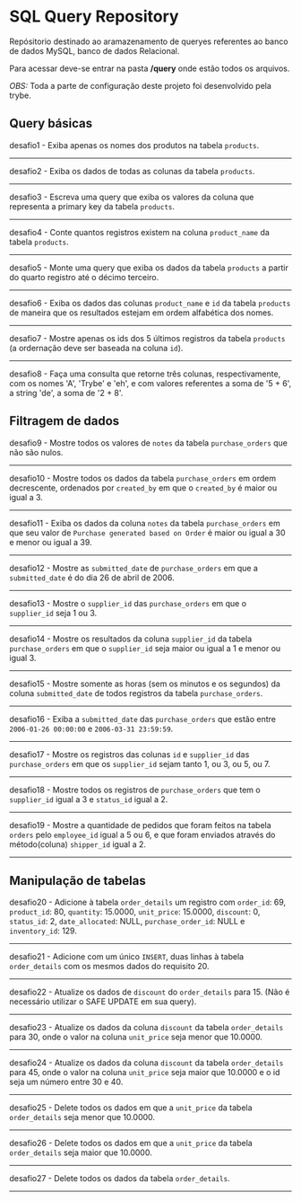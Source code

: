 # SQL Query Repository

Repósitorio destinado ao aramazenamento de queryes referentes ao banco de dados MySQL, banco de dados Relacional.

Para acessar deve-se entrar na pasta **/query** onde estão todos os arquivos.


*OBS:* Toda a parte de configuração deste projeto foi desenvolvido pela trybe.

## Query básicas

desafio1 - Exiba apenas os nomes dos produtos na tabela `products`.

---

desafio2 - Exiba os dados de todas as colunas da tabela `products`.

---

desafio3 - Escreva uma query que exiba os valores da coluna que representa a primary key da tabela `products`.

---

desafio4 - Conte quantos registros existem na coluna `product_name` da tabela `products`.

---

desafio5 - Monte uma query que exiba os dados da tabela `products` a partir do quarto registro até o décimo terceiro.

---

desafio6 - Exiba os dados das colunas `product_name` e `id` da tabela `products` de maneira que os resultados estejam em ordem alfabética dos nomes.

---

desafio7 - Mostre apenas os ids dos 5 últimos registros da tabela `products` (a ordernação deve ser baseada na coluna `id`).

---

desafio8 - Faça uma consulta que retorne três colunas, respectivamente, com os nomes 'A', 'Trybe' e 'eh', e com valores referentes a soma de '5 + 6', a string 'de', a soma de '2 + 8'.

## Filtragem de dados

desafio9 - Mostre todos os valores de `notes` da tabela `purchase_orders` que não são nulos.

---

desafio10 - Mostre todos os dados da tabela `purchase_orders` em ordem decrescente, ordenados por `created_by` em que o `created_by` é maior ou igual a 3.

---

desafio11 - Exiba os dados da coluna `notes` da tabela `purchase_orders` em que seu valor de `Purchase generated based on Order` é maior ou igual a 30 e menor ou igual a 39.

---

desafio12 - Mostre as `submitted_date` de `purchase_orders` em que a `submitted_date` é do dia 26 de abril de 2006.

---

desafio13 - Mostre o `supplier_id` das `purchase_orders` em que o `supplier_id` seja 1 ou 3.

---

desafio14 - Mostre os resultados da coluna `supplier_id` da tabela `purchase_orders` em que o `supplier_id` seja maior ou igual a 1 e menor ou igual 3.

---

desafio15 - Mostre somente as horas (sem os minutos e os segundos) da coluna `submitted_date` de todos registros da tabela `purchase_orders`.

---

desafio16 - Exiba a `submitted_date` das `purchase_orders` que estão entre `2006-01-26 00:00:00` e `2006-03-31 23:59:59`.

---

desafio17 - Mostre os registros das colunas `id` e `supplier_id` das `purchase_orders` em que os `supplier_id` sejam tanto 1, ou 3, ou 5, ou 7.

---

desafio18 - Mostre todos os registros de `purchase_orders` que tem o `supplier_id` igual a 3 e `status_id` igual a 2.

---

desafio19 - Mostre a quantidade de pedidos que foram feitos na tabela `orders` pelo `employee_id` igual a 5 ou 6, e que foram enviados através do método(coluna) `shipper_id` igual a 2.

---

## Manipulação de tabelas

desafio20 - Adicione à tabela `order_details` um registro com `order_id`: 69, `product_id`: 80, `quantity`: 15.0000, `unit_price`: 15.0000, `discount`: 0, `status_id`: 2, `date_allocated`: NULL, `purchase_order_id`: NULL e `inventory_id`: 129.

---

desafio21 - Adicione com um único `INSERT`, duas linhas à tabela `order_details` com os mesmos dados do requisito 20.

---

desafio22 - Atualize os dados de `discount` do `order_details` para 15. (Não é necessário utilizar o SAFE UPDATE em sua query).

---

desafio23 - Atualize os dados da coluna `discount` da tabela `order_details` para 30, onde o valor na coluna `unit_price` seja menor que 10.0000.

---

desafio24 - Atualize os dados da coluna `discount` da tabela `order_details` para 45, onde o valor na coluna `unit_price` seja maior que 10.0000 e o id seja um número entre 30 e 40.

---

desafio25 - Delete todos os dados em que a `unit_price` da tabela `order_details` seja menor que 10.0000.

---

desafio26 - Delete todos os dados em que a `unit_price` da tabela `order_details` seja maior que 10.0000.

---

desafio27 - Delete todos os dados da tabela `order_details`.

---
